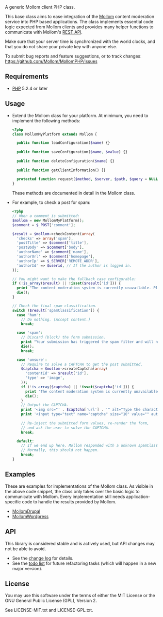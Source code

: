 A generic Mollom client PHP class.

This base class aims to ease integration of the [Mollom](http://mollom.com) content moderation service into PHP based applications.  The class implements essential code logic expected from Mollom clients and provides many helper functions to communicate with Mollom's [REST API](http://mollom.com/api).

Make sure that your server time is synchronized with the world clocks, and that you do not share your private key with anyone else.

To submit bug reports and feature suggestions, or to track changes:
  https://github.com/Mollom/MollomPHP/issues


## Requirements

* [PHP](http://php.net) 5.2.4 or later


## Usage

* Extend the Mollom class for your platform.  At minimum, you need to implement the following methods:

    ```php
    <?php
    class MollomMyPlatform extends Mollom {

      public function loadConfiguration($name) {}
      
      public function saveConfiguration($name, $value) {}
      
      public function deleteConfiguration($name) {}
      
      public function getClientInformation() {}
      
      protected function request($method, $server, $path, $query = NULL, array $headers = array()) {}
    }
    ```

    These methods are documented in detail in the Mollom class.

* For example, to check a post for spam:

    ```php
    <?php
    // When a comment is submitted:
    $mollom = new MollomMyPlatform();
    $comment = $_POST['comment'];

    $result = $mollom->checkContent(array(
      'checks' => array('spam'),
      'postTitle' => $comment['title'],
      'postBody' => $comment['body'],
      'authorName' => $comment['name'],
      'authorUrl' => $comment['homepage'],
      'authorIp' => $_SERVER['REMOTE_ADDR'],
      'authorId' => $userid, // If the author is logged in.
    ));
    
    // You might want to make the fallback case configurable:
    if (!is_array($result) || !isset($result['id'])) {
      print "The content moderation system is currently unavailable. Please try again later.";
      die();
    }
    
    // Check the final spam classification.
    switch ($result['spamClassification']) {
      case 'ham':
        // Do nothing. (Accept content.)
        break;
    
      case 'spam':
        // Discard (block) the form submission.
        print "Your submission has triggered the spam filter and will not be accepted.";
        die();
        break;
    
      case 'unsure':
        // Require to solve a CAPTCHA to get the post submitted.
        $captcha = $mollom->createCaptcha(array(
          'contentId' => $result['id'],
          'type' => 'image',
        ));
        if (!is_array($captcha) || !isset($captcha['id'])) {
          print "The content moderation system is currently unavailable. Please try again later.";
          die();
        }
        // Output the CAPTCHA.
        print '<img src="' . $captcha['url'] . '" alt="Type the characters you see in this picture." />';
        print '<input type="text" name="captcha" size="10" value="" autocomplete="off" />';
        
        // Re-inject the submitted form values, re-render the form,
        // and ask the user to solve the CAPTCHA.
        break;
    
      default:
        // If we end up here, Mollom responded with a unknown spamClassification.
        // Normally, this should not happen.
        break;
    }
    ```


## Examples

These are examples for implementations of the Mollom class.  As visible in the above code snippet, the class only takes over the basic logic to communicate with Mollom.  Every implementation still needs application-specific code to handle the results provided by Mollom.

* [MollomDrupal](http://drupalcode.org/project/mollom.git/blob/refs/heads/7.x-2.x:/mollom.drupal.inc)
* [MollomWordpress](https://github.com/netsensei/WP-Mollom/blob/master/includes/mollom.wordpress.inc)

## API

This library is considered stable and is actively used, but API changes may not be able to avoid.

* See the [change log](https://github.com/Mollom/MollomPHP/blob/master/CHANGELOG.md) for details.
* See the [todo list](https://github.com/Mollom/MollomPHP/blob/master/TODO.md) for future refactoring tasks (which will happen in a new major version).

## License

You may use this software under the terms of either the MIT License or the
GNU General Public License (GPL), Version 2.

See LICENSE-MIT.txt and LICENSE-GPL.txt.


